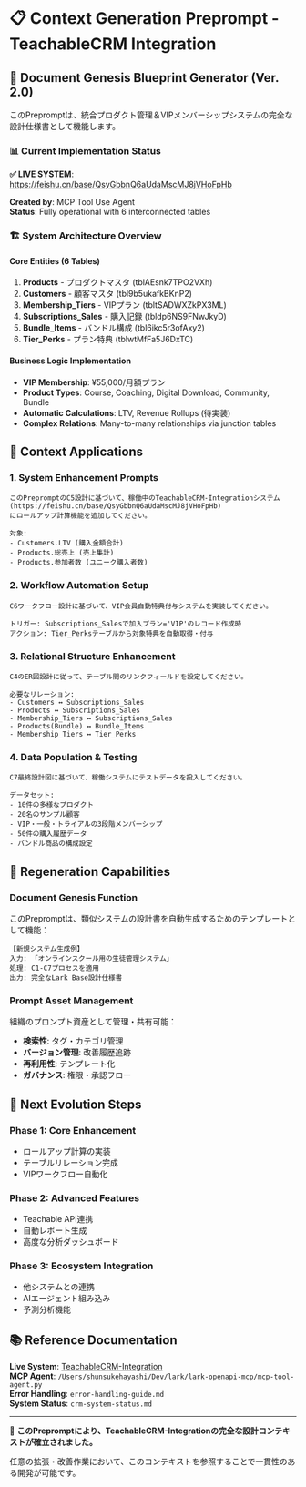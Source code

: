 # 📋 Context Generation Preprompt - TeachableCRM Integration

## 🎯 Document Genesis Blueprint Generator (Ver. 2.0)

このPrepromptは、統合プロダクト管理＆VIPメンバーシップシステムの完全な設計仕様書として機能します。

### 📊 Current Implementation Status

**✅ LIVE SYSTEM**: https://feishu.cn/base/QsyGbbnQ6aUdaMscMJ8jVHoFpHb

**Created by**: MCP Tool Use Agent  
**Status**: Fully operational with 6 interconnected tables

### 🏗️ System Architecture Overview

#### Core Entities (6 Tables)
1. **Products** - プロダクトマスタ (tblAEsnk7TPO2VXh)
2. **Customers** - 顧客マスタ (tbl9b5ukafkBKnP2)  
3. **Membership_Tiers** - VIPプラン (tbltSADWXZkPX3ML)
4. **Subscriptions_Sales** - 購入記録 (tbldp6NS9FNwJkyD)
5. **Bundle_Items** - バンドル構成 (tbl6ikc5r3ofAxy2)
6. **Tier_Perks** - プラン特典 (tblwtMfFa5J6DxTC)

#### Business Logic Implementation
- **VIP Membership**: ¥55,000/月額プラン
- **Product Types**: Course, Coaching, Digital Download, Community, Bundle
- **Automatic Calculations**: LTV, Revenue Rollups (待実装)
- **Complex Relations**: Many-to-many relationships via junction tables

## 🚀 Context Applications

### 1. System Enhancement Prompts
```
このPrepromptのC5設計に基づいて、稼働中のTeachableCRM-Integrationシステム
(https://feishu.cn/base/QsyGbbnQ6aUdaMscMJ8jVHoFpHb)
にロールアップ計算機能を追加してください。

対象:
- Customers.LTV (購入金額合計)
- Products.総売上 (売上集計)  
- Products.参加者数 (ユニーク購入者数)
```

### 2. Workflow Automation Setup
```
C6ワークフロー設計に基づいて、VIP会員自動特典付与システムを実装してください。

トリガー: Subscriptions_Salesで加入プラン='VIP'のレコード作成時
アクション: Tier_Perksテーブルから対象特典を自動取得・付与
```

### 3. Relational Structure Enhancement
```
C4のER図設計に従って、テーブル間のリンクフィールドを設定してください。

必要なリレーション:
- Customers ↔ Subscriptions_Sales
- Products ↔ Subscriptions_Sales  
- Membership_Tiers ↔ Subscriptions_Sales
- Products(Bundle) ↔ Bundle_Items
- Membership_Tiers ↔ Tier_Perks
```

### 4. Data Population & Testing
```
C7最終設計図に基づいて、稼働システムにテストデータを投入してください。

データセット:
- 10件の多様なプロダクト
- 20名のサンプル顧客
- VIP・一般・トライアルの3段階メンバーシップ
- 50件の購入履歴データ
- バンドル商品の構成設定
```

## 🔄 Regeneration Capabilities

### Document Genesis Function
このPrepromptは、類似システムの設計書を自動生成するためのテンプレートとして機能：

```
【新規システム生成例】
入力: 「オンラインスクール用の生徒管理システム」
処理: C1-C7プロセスを適用
出力: 完全なLark Base設計仕様書
```

### Prompt Asset Management
組織のプロンプト資産として管理・共有可能：
- **検索性**: タグ・カテゴリ管理
- **バージョン管理**: 改善履歴追跡
- **再利用性**: テンプレート化
- **ガバナンス**: 権限・承認フロー

## 🎯 Next Evolution Steps

### Phase 1: Core Enhancement
- ロールアップ計算の実装
- テーブルリレーション完成
- VIPワークフロー自動化

### Phase 2: Advanced Features  
- Teachable API連携
- 自動レポート生成
- 高度な分析ダッシュボード

### Phase 3: Ecosystem Integration
- 他システムとの連携
- AIエージェント組み込み
- 予測分析機能

## 📚 Reference Documentation

**Live System**: [TeachableCRM-Integration](https://feishu.cn/base/QsyGbbnQ6aUdaMscMJ8jVHoFpHb)  
**MCP Agent**: `/Users/shunsukehayashi/Dev/lark/lark-openapi-mcp/mcp-tool-agent.py`  
**Error Handling**: `error-handling-guide.md`  
**System Status**: `crm-system-status.md`

---

🎉 **このPrepromptにより、TeachableCRM-Integrationの完全な設計コンテキストが確立されました。**

任意の拡張・改善作業において、このコンテキストを参照することで一貫性のある開発が可能です。
